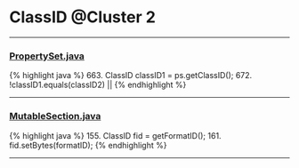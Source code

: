 # ClassID @Cluster 2

***

### [PropertySet.java](https://searchcode.com/codesearch/view/15642677/)
{% highlight java %}
663. ClassID classID1 = ps.getClassID();
672.     !classID1.equals(classID2)    ||
{% endhighlight %}

***

### [MutableSection.java](https://searchcode.com/codesearch/view/15642671/)
{% highlight java %}
155. ClassID fid = getFormatID();
161. fid.setBytes(formatID);
{% endhighlight %}

***

